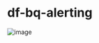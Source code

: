 # df-bq-alerting

![image](https://github.com/brendanlooker/df-bq-alerting/assets/46671710/0f3847b3-c4f3-46a1-bf44-f149e4ab34f3)

